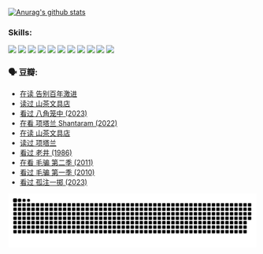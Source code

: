 
[![Anurag's github stats](https://github-readme-stats.vercel.app/api?username=w940853815)](https://github.com/anuraghazra/github-readme-stats)

### Skills:

<code><img height="32" src="https://cdn.jsdelivr.net/npm/simple-icons@v5/icons/python.svg"></code>
<code><img height="32" src="https://cdn.jsdelivr.net/npm/simple-icons@v5/icons/javascript.svg"></code>
<code><img height="32" src="https://cdn.jsdelivr.net/npm/simple-icons@v5/icons/django.svg"></code>
<code><img height="32" src="https://cdn.jsdelivr.net/npm/simple-icons@v5/icons/flask.svg"></code>
<code><img height="32" src="https://cdn.jsdelivr.net/npm/simple-icons@v5/icons/vuetify.svg"></code>
<code><img height="32" src="https://cdn.jsdelivr.net/npm/simple-icons@v5/icons/git.svg"></code>
<code><img height="32" src="https://cdn.jsdelivr.net/npm/simple-icons@v5/icons/docker.svg"></code>
<code><img height="32" src="https://cdn.jsdelivr.net/npm/simple-icons@v5/icons/postgresql.svg"></code>
<code><img height="32" src="https://cdn.jsdelivr.net/npm/simple-icons@v5/icons/elasticsearch.svg"></code>
<code><img height="32" src="https://cdn.jsdelivr.net/npm/simple-icons@v5/icons/macos.svg"></code>
<code><img height="32" src="https://cdn.jsdelivr.net/npm/simple-icons@v5/icons/linux.svg"></code>

### 🗣 豆瓣:

<!-- DOUBAN-ACTIVITIES:START -->
- [在读 告别百年激进](https://www.douban.com/people/136069238/status/4374953075/?_i=95161480)
- [读过 山茶文具店](https://www.douban.com/people/136069238/status/4374952154/?_i=95161480)
- [看过 八角笼中‎ (2023)](https://www.douban.com/people/136069238/status/4367541707/?_i=95161480)
- [在看 项塔兰 Shantaram‎ (2022)](https://www.douban.com/people/136069238/status/4365497032/?_i=95161480)
- [在读 山茶文具店](https://www.douban.com/people/136069238/status/4364620725/?_i=95161480)
- [读过 项塔兰](https://www.douban.com/people/136069238/status/4364620288/?_i=95161480)
- [看过 老井‎ (1986)](https://www.douban.com/people/136069238/status/4362366672/?_i=95161480)
- [在看 毛骗 第二季‎ (2011)](https://www.douban.com/people/136069238/status/4355752869/?_i=95161480)
- [看过 毛骗 第一季‎ (2010)](https://www.douban.com/people/136069238/status/4355752667/?_i=95161480)
- [看过 孤注一掷‎ (2023)](https://www.douban.com/people/136069238/status/4354774568/?_i=95161480)
<!-- DOUBAN-ACTIVITIES:END -->


![Snake animation](https://raw.githubusercontent.com/w940853815/w940853815/output/github-contribution-grid-snake.svg)

<!--
**w940853815/w940853815** is a ✨ _special_ ✨ repository because its `README.md` (this file) appears on your GitHub profile.

Here are some ideas to get you started:

- 🔭 I’m currently working on ...
- 🌱 I’m currently learning ...
- 👯 I’m looking to collaborate on ...
- 🤔 I’m looking for help with ...
- 💬 Ask me about ...
- 📫 How to reach me: ...
- 😄 Pronouns: ...
- ⚡ Fun fact: ...
-->
